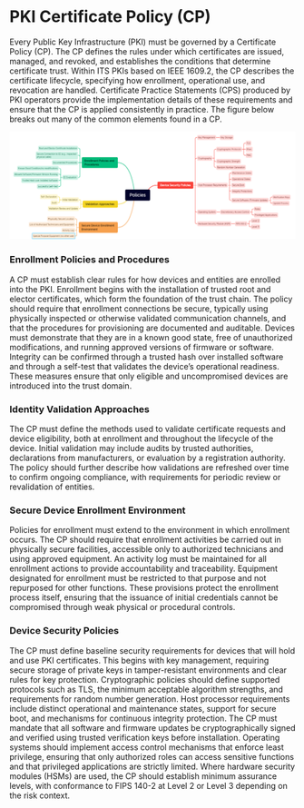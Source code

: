 # PKI Certificate Policy (CP)

Every Public Key Infrastructure (PKI) must be governed by a Certificate Policy (CP). The CP defines the rules under which certificates are issued, managed, and revoked, and establishes the conditions that determine certificate trust. Within ITS PKIs based on IEEE 1609.2, the CP describes the certificate lifecycle, specifying how enrollment, operational use, and revocation are handled. Certificate Practice Statements (CPS) produced by PKI operators provide the implementation details of these requirements and ensure that the CP is applied consistently in practice.  The figure below breaks out many of the common elements found in a CP. 

![Certificate Policy Elements](images\cp-categories.png)

### Enrollment Policies and Procedures

A CP must establish clear rules for how devices and entities are enrolled into the PKI. Enrollment begins with the installation of trusted root and elector certificates, which form the foundation of the trust chain. The policy should require that enrollment connections be secure, typically using physically inspected or otherwise validated communication channels, and that the procedures for provisioning are documented and auditable. Devices must demonstrate that they are in a known good state, free of unauthorized modifications, and running approved versions of firmware or software. Integrity can be confirmed through a trusted hash over installed software and through a self-test that validates the device’s operational readiness. These measures ensure that only eligible and uncompromised devices are introduced into the trust domain.

### Identity Validation Approaches

The CP must define the methods used to validate certificate requests and device eligibility, both at enrollment and throughout the lifecycle of the device. Initial validation may include audits by trusted authorities, declarations from manufacturers, or evaluation by a registration authority. The policy should further describe how validations are refreshed over time to confirm ongoing compliance, with requirements for periodic review or revalidation of entities. 

### Secure Device Enrollment Environment

Policies for enrollment must extend to the environment in which enrollment occurs. The CP should require that enrollment activities be carried out in physically secure facilities, accessible only to authorized technicians and using approved equipment. An activity log must be maintained for all enrollment actions to provide accountability and traceability. Equipment designated for enrollment must be restricted to that purpose and not repurposed for other functions. These provisions protect the enrollment process itself, ensuring that the issuance of initial credentials cannot be compromised through weak physical or procedural controls.

### Device Security Policies

The CP must define baseline security requirements for devices that will hold and use PKI certificates. This begins with key management, requiring secure storage of private keys in tamper-resistant environments and clear rules for key protection. Cryptographic policies should define supported protocols such as TLS, the minimum acceptable algorithm strengths, and requirements for random number generation. Host processor requirements include distinct operational and maintenance states, support for secure boot, and mechanisms for continuous integrity protection. The CP must mandate that all software and firmware updates be cryptographically signed and verified using trusted verification keys before installation. Operating systems should implement access control mechanisms that enforce least privilege, ensuring that only authorized roles can access sensitive functions and that privileged applications are strictly limited. Where hardware security modules (HSMs) are used, the CP should establish minimum assurance levels, with conformance to FIPS 140-2 at Level 2 or Level 3 depending on the risk context. 